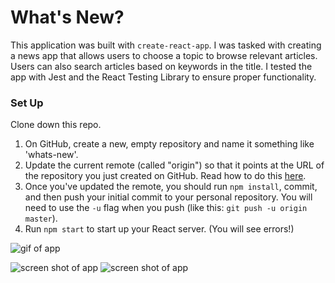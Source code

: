 # What's New?

This application was built with `create-react-app`. I was tasked with creating a news app that allows users to choose a topic to browse relevant articles. Users can also search articles based on keywords in the title. I tested the app with Jest and the React Testing Library to ensure proper functionality.

### Set Up

Clone down this repo.

1. On GitHub, create a new, empty repository and name it something like 'whats-new'.
2. Update the current remote (called "origin") so that it points at the URL of the repository you just created on GitHub. Read how to do this [here](https://help.github.com/en/articles/changing-a-remotes-url).
3. Once you've updated the remote, you should run `npm install`, commit, and then push your initial commit to your personal repository. You will need to use the `-u` flag when you push (like this: `git push -u origin master`).
4. Run `npm start` to start up your React server. (You will see errors!)


![gif of app](https://user-images.githubusercontent.com/52683607/81361878-c903f880-909c-11ea-8ff0-35720999b18a.gif)

![screen shot of app](https://user-images.githubusercontent.com/52683607/81361926-e0db7c80-909c-11ea-8981-fb64b56ef33d.png)
![screen shot of app](https://user-images.githubusercontent.com/52683607/81361924-df11b900-909c-11ea-8dd7-cc5a86a39ed6.png)
